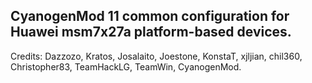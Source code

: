 CyanogenMod 11 common configuration for Huawei msm7x27a platform-based devices.
-------------------------------------------------------------------------------

Credits: Dazzozo, Kratos, Josalaito, Joestone, KonstaT, xjljian, chil360, Christopher83, TeamHackLG, TeamWin, CyanogenMod.
